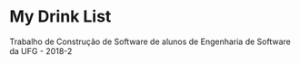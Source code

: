 # My Drink List
Trabalho de Construção de Software de alunos de Engenharia de Software da UFG - 2018-2
